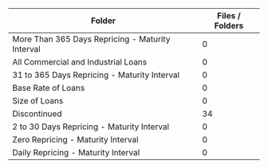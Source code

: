 | Folder                                           |   Files / Folders |
|--------------------------------------------------|-------------------|
| More Than 365 Days Repricing - Maturity Interval |                 0 |
| All Commercial and Industrial Loans              |                 0 |
| 31 to 365 Days Repricing - Maturity Interval     |                 0 |
| Base Rate of Loans                               |                 0 |
| Size of Loans                                    |                 0 |
| Discontinued                                     |                34 |
| 2 to 30 Days Repricing - Maturity Interval       |                 0 |
| Zero Repricing - Maturity Interval               |                 0 |
| Daily Repricing - Maturity Interval              |                 0 |